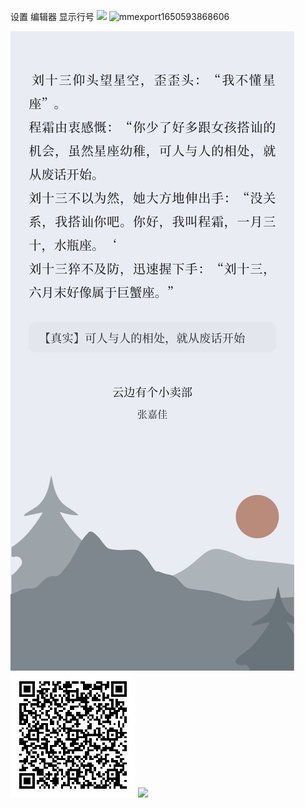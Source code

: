 

设置 编辑器 显示行号
![](https://gitee.com/cyddgi/picture-store/raw/master/img/20210430212555.png)
![mmexport1650593868606](https://s2.loli.net/2022/04/22/UWjA8Zx1M5OEmpS.png)

![](IMG_分享卡片_20220422175545.png)
![](IMG_微信读书登录二维码_20220421200906.png)
![](docs/IMG_20220420_152827.jpg)

